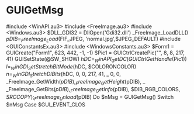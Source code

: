 # GUIGetMsg
#include &lt;WinAPI.au3> #include &lt;FreeImage.au3> #include &lt;Windows.au3>  $DLL_GDI32 = DllOpen('Gdi32.dll')  _FreeImage_LoadDLL()  $pDIB = _FreeImage_Load($FIF_JPEG, 'normal.jpg',$JPEG_DEFAULT)  #include &lt;GUIConstantsEx.au3> #include &lt;WindowsConstants.au3> $Form1 = GUICreate("Form1", 623, 442, -1, -1) $Pic1 = GUICtrlCreatePic("", 8, 8, 217, 41)  GUISetState(@SW_SHOW)  $hDC = _WinAPI_GetDC(GUICtrlGetHandle($Pic1)) $l = _WinGDI_SetStretchBltMode($hDC, $COLORONCOLOR)  $n = _WinGDI_StretchDIBits($hDC, 0, 0, 217, 41, _     0, 0, _FreeImage_GetWidth($pDIB), _FreeImage_GetHeight($pDIB), _     _FreeImage_GetBits($pDIB), _FreeImage_GetInfo($pDIB), $DIB_RGB_COLORS, $SRCCOPY);  _FreeImage_Unload($pDIB)  Do     $nMsg = GUIGetMsg()     Switch $nMsg         Case $GUI_EVENT_CLOS
